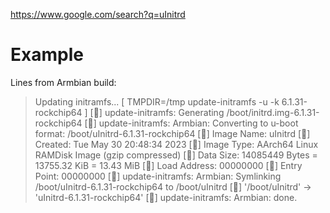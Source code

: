 https://www.google.com/search?q=uInitrd

# Example
Lines from Armbian build:

>Updating initramfs... [ TMPDIR=/tmp update-initramfs -u -k 6.1.31-rockchip64 ]
>[🔨]   update-initramfs: Generating /boot/initrd.img-6.1.31-rockchip64
>[🔨]   update-initramfs: Armbian: Converting to u-boot format: /boot/uInitrd-6.1.31-rockchip64
>[🔨]   Image Name:   uInitrd
>[🔨]   Created:      Tue May 30 20:48:34 2023
>[🔨]   Image Type:   AArch64 Linux RAMDisk Image (gzip compressed)
>[🔨]   Data Size:    14085449 Bytes = 13755.32 KiB = 13.43 MiB
>[🔨]   Load Address: 00000000
>[🔨]   Entry Point:  00000000
>[🔨]   update-initramfs: Armbian: Symlinking /boot/uInitrd-6.1.31-rockchip64 to /boot/uInitrd
>[🔨]   '/boot/uInitrd' -> 'uInitrd-6.1.31-rockchip64'
>[🔨]   update-initramfs: Armbian: done.
